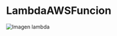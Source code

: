 # LambdaAWSFuncion
![Imagen lambda](https://github.com/FreddyxD5/ProyectoU5/blob/main/docs/imagen3.png)
